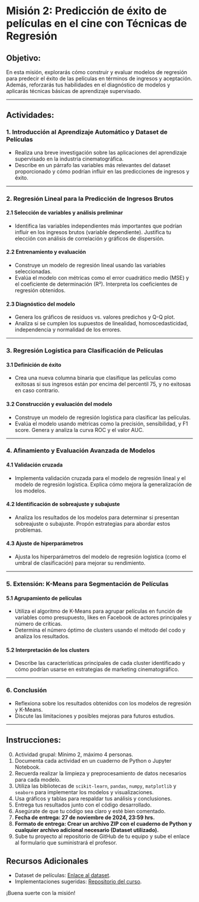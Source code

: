 # Misión 2: Predicción de éxito de películas en el cine con Técnicas de Regresión

## Objetivo:
En esta misión, explorarás cómo construir y evaluar modelos de regresión para predecir el éxito de las películas en términos de ingresos y aceptación. Además, reforzarás tus habilidades en el diagnóstico de modelos y aplicarás técnicas básicas de aprendizaje supervisado.

---

## Actividades:

### 1. **Introducción al Aprendizaje Automático y Dataset de Películas**
   - Realiza una breve investigación sobre las aplicaciones del aprendizaje supervisado en la industria cinematográfica. 
   - Describe en un párrafo las variables más relevantes del dataset proporcionado y cómo podrían influir en las predicciones de ingresos y éxito.

---

### 2. **Regresión Lineal para la Predicción de Ingresos Brutos**
   #### 2.1 Selección de variables y análisis preliminar
   - Identifica las variables independientes más importantes que podrían influir en los ingresos brutos (variable dependiente). Justifica tu elección con análisis de correlación y gráficos de dispersión.

   #### 2.2 Entrenamiento y evaluación
   - Construye un modelo de regresión lineal usando las variables seleccionadas.
   - Evalúa el modelo con métricas como el error cuadrático medio (MSE) y el coeficiente de determinación (R²). Interpreta los coeficientes de regresión obtenidos.

   #### 2.3 Diagnóstico del modelo
   - Genera los gráficos de residuos vs. valores predichos y Q-Q plot.
   - Analiza si se cumplen los supuestos de linealidad, homoscedasticidad, independencia y normalidad de los errores.

---

### 3. **Regresión Logística para Clasificación de Películas**
   #### 3.1 Definición de éxito
   - Crea una nueva columna binaria que clasifique las películas como exitosas si sus ingresos están por encima del percentil 75, y no exitosas en caso contrario.

   #### 3.2 Construcción y evaluación del modelo
   - Construye un modelo de regresión logística para clasificar las películas.
   - Evalúa el modelo usando métricas como la precisión, sensibilidad, y F1 score. Genera y analiza la curva ROC y el valor AUC.

---

### 4. **Afinamiento y Evaluación Avanzada de Modelos**
   #### 4.1 Validación cruzada
   - Implementa validación cruzada para el modelo de regresión lineal y el modelo de regresión logística. Explica cómo mejora la generalización de los modelos.

   #### 4.2 Identificación de sobreajuste y subajuste
   - Analiza los resultados de los modelos para determinar si presentan sobreajuste o subajuste. Propón estrategias para abordar estos problemas.

   #### 4.3 Ajuste de hiperparámetros
   - Ajusta los hiperparámetros del modelo de regresión logística (como el umbral de clasificación) para mejorar su rendimiento.

---

### 5. **Extensión: K-Means para Segmentación de Películas**
   #### 5.1 Agrupamiento de películas
   - Utiliza el algoritmo de K-Means para agrupar películas en función de variables como presupuesto, likes en Facebook de actores principales y número de críticas.
   - Determina el número óptimo de clusters usando el método del codo y analiza los resultados.

   #### 5.2 Interpretación de los clusters
   - Describe las características principales de cada cluster identificado y cómo podrían usarse en estrategias de marketing cinematográfico.

---

### 6. **Conclusión**
   - Reflexiona sobre los resultados obtenidos con los modelos de regresión y K-Means.
   - Discute las limitaciones y posibles mejoras para futuros estudios.

---

## Instrucciones:
0. Actividad grupal: Mínimo 2, máximo 4 personas.
1. Documenta cada actividad en un cuaderno de Python o Jupyter Notebook.
2. Recuerda realizar la limpieza y preprocesamiento de datos necesarios para cada modelo.
3. Utiliza las bibliotecas de `scikit-learn`, `pandas`, `numpy`, `matplotlib` y `seaborn` para implementar los modelos y visualizaciones.
4. Usa gráficos y tablas para respaldar tus análisis y conclusiones.
5. Entrega tus resultados junto con el código desarrollado.
6. Asegúrate de que tu código sea claro y esté bien comentado.
7. **Fecha de entrega: 27 de noviembre de 2024, 23:59 hrs.**
8. **Formato de entrega: Crear un archivo ZIP con el cuaderno de Python y cualquier archivo adicional necesario (Dataset utilizado).**
9. Sube tu proyecto al repositorio de GitHub de tu equipo y sube el enlace al formulario que suministrará el profesor.

## Recursos Adicionales
- Dataset de películas: [Enlace al dataset](https://github.com/davidriveraarbelaez/IA_Explorador/blob/main/Datasets/movie_metadata.csv). 
- Implementaciones sugeridas: [Repositorio del curso](https://github.com/davidriveraarbelaez/IA_Explorador).

¡Buena suerte con la misión!
